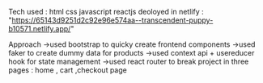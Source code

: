 Tech used : html css javascript reactjs
deoloyed in netlify : "https://65143d9251d2c92e96e574aa--transcendent-puppy-b10571.netlify.app/" 

Approach
->used bootstrap to quicky create frontend components
->used faker to create dummy data for products 
->used context api + usereducer hook for state management
->used react router to break project in three pages : home , cart ,checkout page


